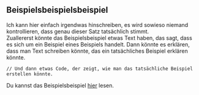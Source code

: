 ## Beispielsbeispielsbeispiel

Ich kann hier einfach irgendwas hinschreiben, es wird sowieso niemand kontrollieren, dass genau dieser Satz tatsächlich stimmt.<br>
Zuallererst könnte das Beispielsbeispiel etwas Text haben, das sagt, dass es sich um ein Beispiel eines Beispiels handelt.
Dann könnte es erklären, dass man Text schreiben könnte, das ein tatsächliches Beispiel erklären könnte.

```
// Und dann etwas Code, der zeigt, wie man das tatsächliche Beispiel erstellen könnte.
```

Du kannst das Beispielsbeispiel [hier](https://github.com/TodePond/WhenWillProgrammersStopMakingDecisionsForOurSocietyAndJustLeaveUsAloneAlsoHackerNewsIsAVileWebsite/blob/main/examples/Examples_de-DE.md) lesen.
